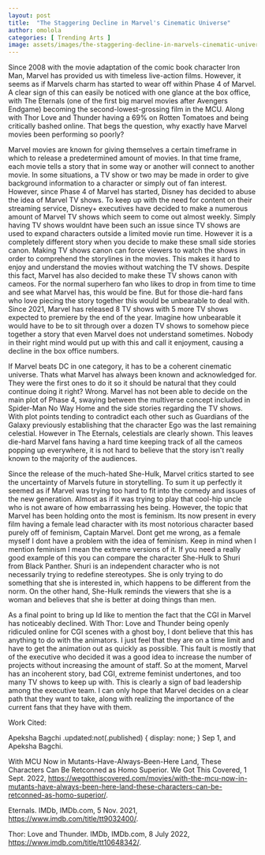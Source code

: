 ```yaml
---
layout: post
title:  "The Staggering Decline in Marvel's Cinematic Universe"
author: omolola
categories: [ Trending Arts ]
image: assets/images/the-staggering-decline-in-marvels-cinematic-universe.webp
---
```


Since 2008 with the movie adaptation of the comic book character Iron Man, Marvel has provided us with timeless live-action films. However, it seems as if Marvels charm has started to wear off within Phase 4 of Marvel. A clear sign of this can easily be noticed with one glance at the box office, with The Eternals (one of the first big marvel movies after Avengers Endgame) becoming the second-lowest-grossing film in the MCU. Along with Thor Love and Thunder having a 69% on Rotten Tomatoes and being critically bashed online. That begs the question, why exactly have Marvel movies been performing so poorly? 

Marvel movies are known for giving themselves a certain timeframe in which to release a predetermined amount of movies. In that time frame, each movie tells a story that in some way or another will connect to another movie. In some situations, a TV show or two may be made in order to give background information to a character or simply out of fan interest. However, since Phase 4 of Marvel has started, Disney has decided to abuse the idea of Marvel TV shows. To keep up with the need for content on their streaming service, Disney+ executives have decided to make a numerous amount of Marvel TV shows which seem to come out almost weekly. Simply having TV shows wouldnt have been such an issue since TV shows are used to expand characters outside a limited movie run time. However it is a completely different story when you decide to make these small side stories canon. Making TV shows canon can force viewers to watch the shows in order to comprehend the storylines in the movies. This makes it hard to enjoy and understand the movies without watching the TV shows. Despite this fact, Marvel has also decided to make these TV shows canon with cameos. For the normal superhero fan who likes to drop in from time to time and see what Marvel has, this would be fine. But for those die-hard fans who love piecing the story together this would be unbearable to deal with. Since 2021, Marvel has released 8 TV shows with 5 more TV shows expected to premiere by the end of the year. Imagine how unbearable it would have to be to sit through over a dozen TV shows to somehow piece together a story that even Marvel does not understand sometimes. Nobody in their right mind would put up with this and call it enjoyment, causing a decline in the box office numbers.

If Marvel beats DC in one category, it has to be a coherent cinematic universe. Thats what Marvel has always been known and acknowledged for. They were the first ones to do it so it should be natural that they could continue doing it right? Wrong. Marvel has not been able to decide on the main plot of Phase 4, swaying between the multiverse concept included in Spider-Man No Way Home and the side stories regarding the TV shows. With plot points tending to contradict each other such as Guardians of the Galaxy previously establishing that the character Ego was the last remaining celestial. However in The Eternals, celestials are clearly shown. This leaves die-hard Marvel fans having a hard time keeping track of all the cameos popping up everywhere, it is not hard to believe that the story isn't really known to the majority of the audiences.

Since the release of the much-hated She-Hulk, Marvel critics started to see the uncertainty of Marvels future in storytelling. To sum it up perfectly it seemed as if Marvel was trying too hard to fit into the comedy and issues of the new generation. Almost as if it was trying to play that cool-hip uncle who is not aware of how embarrassing hes being. However, the topic that Marvel has been holding onto the most is feminism. Its now present in every film having a female lead character with its most notorious character based purely off of feminism, Captain Marvel. Dont get me wrong, as a female myself I dont have a problem with the idea of feminism. Keep in mind when I mention feminism I mean the extreme versions of it. If you need a really good example of this you can compare the character She-Hulk to Shuri from Black Panther. Shuri is an independent character who is not necessarily trying to redefine stereotypes. She is only trying to do something that she is interested in, which happens to be different from the norm. On the other hand, She-Hulk reminds the viewers that she is a woman and believes that she is better at doing things than men.

As a final point to bring up Id like to mention the fact that the CGI in Marvel has noticeably declined. With Thor: Love and Thunder being openly ridiculed online for CGI scenes with a ghost boy, I dont believe that this has anything to do with the animators. I just feel that they are on a time limit and have to get the animation out as quickly as possible. This fault is mostly that of  the executive who decided it was a good idea to increase the number of projects without increasing the amount of staff. So at the moment, Marvel has an incoherent story, bad CGI, extreme feminist undertones, and too many TV shows to keep up with. This is clearly a sign of bad leadership among the executive team. I can only hope that Marvel decides on a clear path that they want to take, along with realizing the importance of the current fans that they have with them.

Work Cited:

Apeksha Bagchi .updated:not(.published) { display: none; } Sep 1, and Apeksha Bagchi.

With MCU Now in Mutants-Have-Always-Been-Here Land, These Characters Can Be Retconned as Homo Superior. We Got This Covered, 1 Sept. 2022, https://wegotthiscovered.com/movies/with-the-mcu-now-in-mutants-have-always-been-here-land-these-characters-can-be-retconned-as-homo-superior/. 

Eternals. IMDb, IMDb.com, 5 Nov. 2021, https://www.imdb.com/title/tt9032400/. 

Thor: Love and Thunder. IMDb, IMDb.com, 8 July 2022, https://www.imdb.com/title/tt10648342/. 


